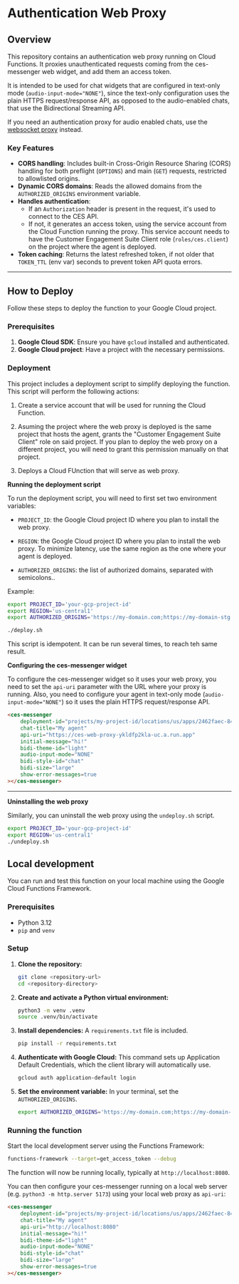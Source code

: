 # Authentication Web Proxy

## Overview

This repository contains an authentication web proxy running on Cloud Functions. It proxies unauthenticated requests coming from the ces-messenger web widget, and add them an access token.

It is intended to be used for chat widgets that are configured in text-only mode (`audio-input-mode="NONE"`), since the text-only configuration uses the plain HTTPS request/response API, as opposed to the audio-enabled chats, that use the Bidirectional Streaming API.

If you need an authentication proxy for audio enabled chats, use the [websocket proxy](../websocket-proxy/) instead.

### Key Features

-   **CORS handling**: Includes built-in Cross-Origin Resource Sharing (CORS) handling for both preflight (`OPTIONS`) and main (`GET`) requests, restricted to allowlisted origins.
-   **Dynamic CORS domains**: Reads the allowed domains from the `AUTHORIZED_ORIGINS` environment variable.
-   **Handles authentication**:
     - If an `Authorization` header is present in the request, it's used to connect to the CES API.
     - If not, it generates an access token, using the service account from the Cloud Function running the proxy. This service account needs to have the Customer Engagement Suite Client role (`roles/ces.client`) on the project where the agent is deployed.
-   **Token caching**: Returns the latest refreshed token, if not older that `TOKEN_TTL` (env var) seconds to prevent token API quota errors.

---

## How to Deploy

Follow these steps to deploy the function to your Google Cloud project.

### Prerequisites

1.  **Google Cloud SDK**: Ensure you have `gcloud` installed and authenticated.
2.  **Google Cloud project**: Have a project with the necessary permissions.

### Deployment

This project includes a deployment script to simplify deploying the function. This script will perform the following actions:

1. Create a service account that will be used for running the Cloud Function.

2. Asuming the project where the web proxy is deployed is the same project that hosts the agent, grants the "Customer Engagement Suite Client" role on said project. If you plan to deploy the web proxy on a different project, you will need to grant this permission manually on that project. 

3. Deploys a Cloud FUnction that will serve as web proxy.


**Running the deployment script**

To run the deployment script, you will need to first set two environment variables:

* `PROJECT_ID`: the Google Cloud project ID where you plan to install the web proxy.

* `REGION`: the Google Cloud project ID where you plan to install the web proxy. To minimize latency, use the same region as the one where your agent is deployed.

* `AUTHORIZED_ORIGINS`: the list of authorized domains, separated with semicolons..

Example:

```bash
export PROJECT_ID='your-gcp-project-id'
export REGION='us-central1'
export AUTHORIZED_ORIGINS='https://my-domain.com;https://my-domain-stg.com:3000'

./deploy.sh
```

This script is idempotent. It can be run several times, to reach teh same result.

**Configuring the ces-messenger widget**

To configure the ces-messenger widget so it uses your web proxy, you need to set the `api-uri` parameter with the URL where your proxy is running. Also, you need to configure your agent in text-only mode (`audio-input-mode="NONE"`) so it uses the plain HTTPS request/response API.

```html
<ces-messenger
    deployment-id="projects/my-project-id/locations/us/apps/2462faec-84d5-41f8-9df5-34a68b2d7dac/deployments/3baf3481-3c57-4d92-a7f0-1ffced3c9e3e"
    chat-title="My agent"
    api-uri="https://ces-web-proxy-ykldfp2kla-uc.a.run.app"
    initial-message="hi!"
    bidi-theme-id="light"
    audio-input-mode="NONE"
    bidi-style-id="chat"
    bidi-size="large"
    show-error-messages=true
></ces-messenger>
```

---

**Uninstalling the web proxy**

Similarly, you can uninstall the web proxy using the `undeploy.sh` script.

```bash
export PROJECT_ID='your-gcp-project-id'
export REGION='us-central1'
./undeploy.sh
```


## Local development

You can run and test this function on your local machine using the Google Cloud Functions Framework.

### Prerequisites

-   Python 3.12
-   `pip` and `venv`

### Setup

1.  **Clone the repository:**
    ```bash
    git clone <repository-url>
    cd <repository-directory>
    ```

2.  **Create and activate a Python virtual environment:**
    ```bash
    python3 -m venv .venv
    source .venv/bin/activate
    ```

3.  **Install dependencies:**
    A `requirements.txt` file is included.
    ```bash
    pip install -r requirements.txt
    ```

4.  **Authenticate with Google Cloud:**
    This command sets up Application Default Credentials, which the client library will automatically use.
    ```bash
    gcloud auth application-default login
    ```

5.  **Set the environment variable:**
    In your terminal, set the `AUTHORIZED_ORIGINS`.
    ```bash
    export AUTHORIZED_ORIGINS='https://my-domain.com;https://my-domain-stg.com:3000'
    ```

### Running the function

Start the local development server using the Functions Framework:

```bash
functions-framework --target=get_access_token --debug
```

The function will now be running locally, typically at `http://localhost:8080`.

You can then configure your ces-messenger running on a local web server (e.g. `python3 -m http.server 5173`) using your local web proxy as `api-uri`:

```html
<ces-messenger
    deployment-id="projects/my-project-id/locations/us/apps/2462faec-84d5-41f8-9df5-34a68b2d7dac/deployments/3baf3481-3c57-4d92-a7f0-1ffced3c9e3e"
    chat-title="My agent"
    api-uri="http://localhost:8080"
    initial-message="hi!"
    bidi-theme-id="light"
    audio-input-mode="NONE"
    bidi-style-id="chat"
    bidi-size="large"
    show-error-messages=true
></ces-messenger>
```